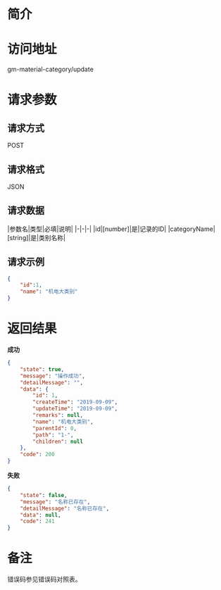 # 简介

# 访问地址
gm-material-category/update

# 请求参数

## 请求方式
POST

## 请求格式
JSON

## 请求数据
|参数名|类型|必填|说明|
|-|-|-|
|id|[number]|是|记录的ID|
|categoryName|[string]|是|类别名称|
## 请求示例
```json
{
    "id":1,
    "name": "机电大类别"
}
```

# 返回结果
**成功**
```json
{
    "state": true,
    "message": "操作成功",
    "detailMessage": "",
    "data": {
        "id": 1,
        "createTime": "2019-09-09",
        "updateTime": "2019-09-09",
        "remarks": null,
        "name": "机电大类别",
        "parentId": 0,
        "path": "1-",
        "children": null
    },
    "code": 200
}
```

**失败**
```json
{
    "state": false,
    "message": "名称已存在",
    "detailMessage": "名称已存在",
    "data": null,
    "code": 241
}
```

# 备注
错误码参见错误码对照表。